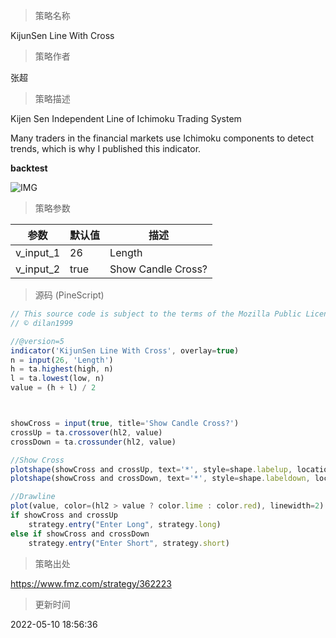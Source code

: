
> 策略名称

KijunSen Line With Cross

> 策略作者

张超

> 策略描述

Kijen Sen Independent Line of Ichimoku Trading System


Many traders in the financial markets use Ichimoku components to detect trends, which is why I published this indicator.

**backtest**

 ![IMG](https://www.fmz.com/upload/asset/159637efb31d4192cce.png) 

> 策略参数



|参数|默认值|描述|
|----|----|----|
|v_input_1|26|Length|
|v_input_2|true|Show Candle Cross?|


> 源码 (PineScript)

``` javascript
// This source code is subject to the terms of the Mozilla Public License 2.0 at https://mozilla.org/MPL/2.0/
// © dilan1999

//@version=5
indicator('KijunSen Line With Cross', overlay=true)
n = input(26, 'Length')
h = ta.highest(high, n)
l = ta.lowest(low, n)
value = (h + l) / 2



showCross = input(true, title='Show Candle Cross?')
crossUp = ta.crossover(hl2, value)
crossDown = ta.crossunder(hl2, value)

//Show Cross
plotshape(showCross and crossUp, text='*', style=shape.labelup, location=location.belowbar, color=color.new(color.green, 0), textcolor=color.new(color.white, 0), size=size.small)
plotshape(showCross and crossDown, text='*', style=shape.labeldown, location=location.abovebar, color=color.new(color.red, 0), textcolor=color.new(color.white, 0), size=size.small)

//Drawline
plot(value, color=(hl2 > value ? color.lime : color.red), linewidth=2)
if showCross and crossUp
    strategy.entry("Enter Long", strategy.long)
else if showCross and crossDown
    strategy.entry("Enter Short", strategy.short)

```

> 策略出处

https://www.fmz.com/strategy/362223

> 更新时间

2022-05-10 18:56:36
